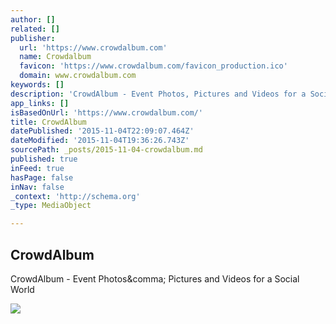 ```yaml
---
author: []
related: []
publisher:
  url: 'https://www.crowdalbum.com'
  name: Crowdalbum
  favicon: 'https://www.crowdalbum.com/favicon_production.ico'
  domain: www.crowdalbum.com
keywords: []
description: 'CrowdAlbum - Event Photos, Pictures and Videos for a Social World'
app_links: []
isBasedOnUrl: 'https://www.crowdalbum.com/'
title: CrowdAlbum
datePublished: '2015-11-04T22:09:07.464Z'
dateModified: '2015-11-04T19:36:26.743Z'
sourcePath: _posts/2015-11-04-crowdalbum.md
published: true
inFeed: true
hasPage: false
inNav: false
_context: 'http://schema.org'
_type: MediaObject

---
```

<article style=""><h1>CrowdAlbum</h1><p>CrowdAlbum - Event Photos&amp;comma; Pictures and Videos for a Social World</p><img src="https://www.crowdalbum.com/images/crowdalbum-default.png" /></article>